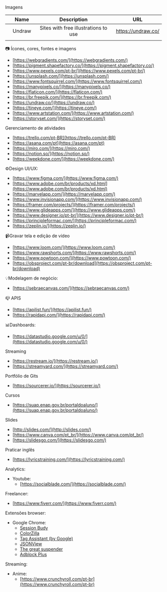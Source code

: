 Imagens 

|     | Name | Description | URL |
|:---:|:-----------:|:-----------:| :---: |
|  |   Undraw   |  Sites with free illustrations to use |  https://undraw.co/   |
||       |     |  |


:camera: Ícones, cores, fontes e imagens

- [https://webgradients.com/](https://webgradients.com/)
- [https://pigment.shapefactory.co/](https://pigment.shapefactory.co/)
- [https://www.pexels.com/pt-br/](https://www.pexels.com/pt-br/)
- [https://unsplash.com/](https://unsplash.com/)
- [https://www.fontsquirrel.com/](https://www.fontsquirrel.com/)
- [https://manypixels.co/](https://manypixels.co/)
- [https://flaticon.com/](https://flaticon.com/)
- [https://br.freepik.com/](https://br.freepik.com/)
- [https://undraw.co/](https://undraw.co/)
- [https://tineye.com/](https://tineye.com/)
- [https://www.artstation.com/](https://www.artstation.com/)
- [https://storyset.com/](https://storyset.com/)

Gerenciamento de atividades

- [https://trello.com/pt-BR](https://trello.com/pt-BR)
- [https://asana.com/pt](https://asana.com/pt)
- [https://miro.com/](https://miro.com/)
- [https://notion.so/](https://notion.so/)
- [https://weekdone.com/](https://weekdone.com/)

:gear:Design UI/UX:

- [https://www.figma.com/](https://www.figma.com/)
- [https://www.adobe.com/br/products/xd.html](https://www.adobe.com/br/products/xd.html)
- [https://marvelapp.com/](https://marvelapp.com/)
- [https://www.invisionapp.com/](https://www.invisionapp.com/)
- [https://framer.com/projects/](https://framer.com/projects/)
- [https://www.glideapps.com/](https://www.glideapps.com/)
- [https://www.designer.io/pt-br/](https://www.designer.io/pt-br/)
- [https://principleformac.com/](https://principleformac.com/)
- [https://zeplin.io/](https://zeplin.io/)

:video_camera:Gravar tela e edição de vídeo

- [https://www.loom.com/](https://www.loom.com/)
- [https://www.rawshorts.com/](https://www.rawshorts.com/)
- [https://www.powtoon.com/](https://www.powtoon.com/)
- [https://obsproject.com/pt-br/download](https://obsproject.com/pt-br/download)

:bulb:Modelagem de negócio:

- [https://sebraecanvas.com/](https://sebraecanvas.com/)

:mailbox_closed: APIS

- [https://apilist.fun/](https://apilist.fun/)
- [https://rapidapi.com/](https://rapidapi.com/)

:bar_chart:Dashboards:

- [https://datastudio.google.com/u/0/](https://datastudio.google.com/u/0/)


Streaming

- [https://restream.io/](https://restream.io/)
- [https://streamyard.com/](https://streamyard.com/)


Portfólio de Gits
- [https://sourcerer.io/](https://sourcerer.io/)

Cursos

- [https://suap.enap.gov.br/portaldoaluno/](https://suap.enap.gov.br/portaldoaluno/)

Slides

- [http://slides.com/](http://slides.com/)
- [https://www.canva.com/pt_br/](https://www.canva.com/pt_br/)
- [https://slidesgo.com/](https://slidesgo.com/)


Praticar inglês

- [https://lyricstraining.com/](https://lyricstraining.com/)


Analytics:

- Youtube:
   - [https://socialblade.com/](https://socialblade.com/)
   
   
Freelancer:
- [https://www.fiverr.com/](https://www.fiverr.com/)


Extensões browser:
- Google Chrome:
   - [Session Budy](https://chrome.google.com/webstore/detail/session-buddy/edacconmaakjimmfgnblocblbcdcpbko?hl=pt-BR)
   - [ColorZilla](https://chrome.google.com/webstore/detail/colorzilla/bhlhnicpbhignbdhedgjhgdocnmhomnp?hl=pt-BR)
   - [Tag Assistant (by Google)](https://chrome.google.com/webstore/detail/tag-assistant-by-google/kejbdjndbnbjgmefkgdddjlbokphdefk?hl=pt-BR)
   - [JSONView](https://chrome.google.com/webstore/detail/jsonview/chklaanhfefbnpoihckbnefhakgolnmc?hl=pt-BR)
   - [The great suspender](https://chrome.google.com/webstore/detail/the-great-suspender/klbibkeccnjlkjkiokjodocebajanakg?hl=pt-BR)
   - [Adblock Plus](https://chrome.google.com/webstore/detail/adblock-plus-free-ad-bloc/cfhdojbkjhnklbpkdaibdccddilifddb?hl=pt-BR)

Streaming:

- Anime:
  - [https://www.crunchyroll.com/pt-br](https://www.crunchyroll.com/pt-br)
